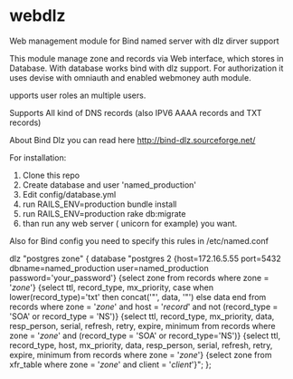 webdlz
======

Web management module for Bind named server with dlz dirver support

This module manage zone and records via Web interface, which stores in Database. With database works bind with dlz support. For authorization it uses devise with omniauth and enabled webmoney auth module.

upports user roles an multiple users. 

Supports All kind of DNS records (also IPV6 AAAA records and TXT records)


About Bind Dlz you can read here http://bind-dlz.sourceforge.net/


For installation:

1. Clone this repo
2. Create database and user 'named_production'
3. Edit config/database.yml
4. run RAILS_ENV=production bundle install 
5. run RAILS_ENV=production rake db:migrate
6. than run any web server ( unicorn for example) you want.


Also for Bind config you need to specify this rules in /etc/named.conf

dlz "postgres zone" {
    database "postgres 2
    {host=172.16.5.55 port=5432 dbname=named_production user=named_production password='your_password'}
    {select zone from records where zone = '$zone$'}
    {select ttl, record_type, mx_priority, case when lower(record_type)='txt' then concat('\"', data, '\"') else data end from records where zone = '$zone$' and host = '$record$' and not (record_type = 'SOA' or record_type = 'NS')}
    {select ttl, record_type, mx_priority, data, resp_person, serial, refresh, retry, expire, minimum from records where zone = '$zone$' and (record_type = 'SOA' or record_type='NS')}
    {select ttl, record_type, host, mx_priority, data, resp_person, serial, refresh, retry, expire,  minimum from records where zone = '$zone$'}
    {select zone from xfr_table where zone = '$zone$' and client = '$client$'}";
    };

